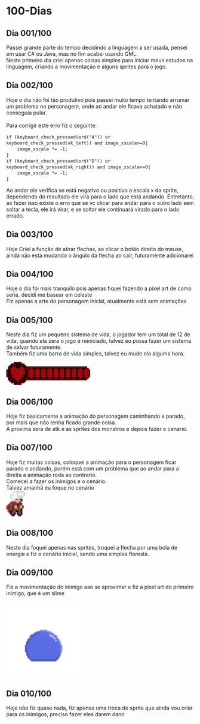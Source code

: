 # 100-Dias

## Dia 001/100

 Passei grande parte do tempo decidindo a linguagem a ser usada, pensei em usar C# ou Java, mas no fim acabei usando GML.
 <br/>
 Neste primeiro dia criei apenas coisas simples para iniciar meus estudos na linguagem, criando a movimentação e alguns sprites para o jogo.

## Dia 002/100

 Hoje o dia não foi tão produtivo pois passei muito tempo tentando arrumar um problema no personagem, onde ao andar ele ficava achatado e não conseguia pular.
 <br/><br/>
 Para corrigir este erro fiz o seguinte:
```GML
if (keyboard_check_pressed(ord("A")) or keyboard_check_pressed(vk_left)) and image_xscale>=0{
	image_xscale *= -1;
}
if (keyboard_check_pressed(ord("D")) or keyboard_check_pressed(vk_right)) and image_xscale<=0{
	image_xscale *= -1;
}
```
 Ao andar ele verifica se está negativo ou positivo a escala x da sprite, dependendo do resultado ele vira para o lado que está andando. Entretanto, ao fazer isso existe o erro que se vc clicar para andar para o outro lado sem soltar a tecla, ele irá virar, e se soltar ele continuará virado para o lado errado.

## Dia 003/100

Hoje Criei a função de atirar flechas, ao clicar o botão direito do mause, ainda não está mudando o ângulo da flecha ao cair, futuramente adicionarei

## Dia 004/100

Hoje o dia foi mais tranquilo pois apenas fiquei fazendo a pixel art de como seria, decidi me basear em celeste
<br/>
Fiz apenas a arte do personagem inicial, atualmente está sem animações

## Dia 005/100

Neste dia fiz um pequeno sistema de vida, o jogador tem um total de 12 de vida, quando ela zera o jogo é reiniciado, talvez eu possa fazer um sistema de salvar futuramente.
<br/>
Também fiz uma barra de vida simples, talvez eu mude ela alguma hora.

<img src="/sprites/SPR_Vida/e94a6cf7-68ba-4570-9056-3d1379f96693.png" alt="Pixel_art_Slime">


## Dia 006/100

Hoje fiz basicamente a animação do personagem caminhando e parado, por mais que não tenha ficado grande coisa.
<br/>
A proxima sera de atk e as sprites dos monstros e depois fazer o cenario.

## Dia 007/100

Hoje fiz muitas coisas, coloquei a animação para o personagem ficar parado e andando, porém está com um problema que ao andar para a direita a animação roda ao contrario.
<br/>
Comecei a fazer os inimigos e o cenário.
<br/>
Talvez amanhã eu foque no cenário
<br/>
<img src="/sprites/Ocioso/2a764833-a709-4707-8808-4f5b9550a7f1.png" alt="Jogador parado 1 frame" width="50">

## Dia 008/100

Neste dia foquei apenas nas sprites, troquei a flecha por uma bola de energia e fiz o cenário inicial, sendo uma simples floresta.

## Dia 009/100

Fiz a movimentação do inimigo aso se aproximar e fiz a pixel art do primeiro inimigo, que é um slime

<img src="\Aseprite\Inimigos\Slime\Ocioso\Slime.gif" alt="Pixel_art_Slime" width="200">

## Dia 010/100

Hoje não fiz quase nada, fiz apenas uma troca de sprite que ainda vou criar para os inimigos, preciso fazer eles darem dano
